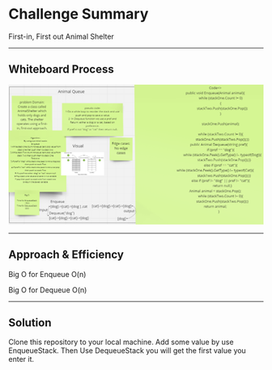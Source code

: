# Challenge Summary
First-in, First out Animal Shelter

---

## Whiteboard Process

![](./Animals.png)

---

## Approach & Efficiency

Big O for Enqueue O(n)

Big O for Dequeue O(n)

---   

## Solution

Clone this repository to your local machine.
Add some value by use EnqueueStack.
Then Use DequeueStack you will get the first value you enter it.



